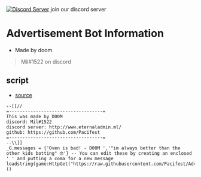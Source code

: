 [![Discord Server](https://cdn.discordapp.com/attachments/959244001234530304/1044466955786133564/discordlogoinvite.png)](http://www.eternaladmin.ml/)
join our discord server

# Advertisement Bot Information

- Made by doom
> Mil#1522 on discord

## script
- [source](https://raw.githubusercontent.com/Pacifest/Advertisement_Bot/main/Source)
```
--[[//
=-----------------------------------=
This was made by D00M
discord: Mil#1522
discord server: http://www.eternaladmin.ml/
github: https://github.com/Pacifest
=-----------------------------------=
--\\]]
_G.messages = {'Oven is bad! - D00M ','"im always better than the other kids botting" 🤓'} -- You can edit these by creating an enclosed ' ' and putting a coma for a new message
loadstring(game:HttpGet("https://raw.githubusercontent.com/Pacifest/Advertisement_Bot/main/Source"))()
```
